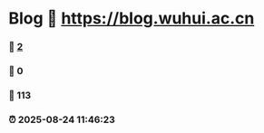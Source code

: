# Blog :link: https://blog.wuhui.ac.cn 
### :page_facing_up: [2](https://blog.wuhui.ac.cn/tag.html) 
### :speech_balloon: 0 
### :hibiscus: 113 
### :alarm_clock: 2025-08-24 11:46:23 
